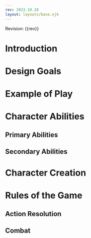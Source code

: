 ```yaml
---
rev: 2023.10.28
layout: layouts/base.njk
---
```

Revision: {{rev}}
# Introduction
# Design Goals
# Example of Play
# Character Abilities
## Primary Abilities
## Secondary Abilities
# Character Creation
# Rules of the Game
## Action Resolution
## Combat
